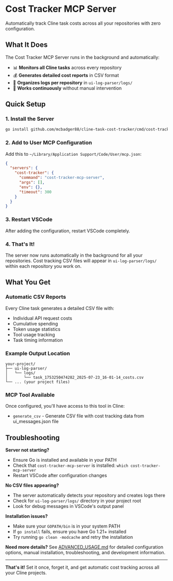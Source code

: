 # Cost Tracker MCP Server

Automatically track Cline task costs across all your repositories with zero configuration.

## What It Does

The Cost Tracker MCP Server runs in the background and automatically:
- 📊 **Monitors all Cline tasks** across every repository
- 💰 **Generates detailed cost reports** in CSV format
- 📁 **Organizes logs per repository** in `ui-log-parser/logs/`
- 🔄 **Works continuously** without manual intervention

## Quick Setup

### 1. Install the Server

```bash
go install github.com/mcbadger88/cline-task-cost-tracker/cmd/cost-tracker-mcp-server@latest
```

### 2. Add to User MCP Configuration

Add this to `~/Library/Application Support/Code/User/mcp.json`:

```json
{
  "servers": {
    "cost-tracker": {
      "command": "cost-tracker-mcp-server",
      "args": [],
      "env": {},
      "timeout": 300
    }
  }
}
```

### 3. Restart VSCode

After adding the configuration, restart VSCode completely.

### 4. That's It!

The server now runs automatically in the background for all your repositories. Cost tracking CSV files will appear in `ui-log-parser/logs/` within each repository you work on.

## What You Get

### Automatic CSV Reports
Every Cline task generates a detailed CSV file with:
- Individual API request costs
- Cumulative spending
- Token usage statistics
- Tool usage tracking
- Task timing information

### Example Output Location
```
your-project/
├── ui-log-parser/
│   └── logs/
│       └── task_1753250474282_2025-07-23_16-01-14_costs.csv
└── ... (your project files)
```

### MCP Tool Available
Once configured, you'll have access to this tool in Cline:
- `generate_csv` - Generate CSV file with cost tracking data from ui_messages.json file

## Troubleshooting

**Server not starting?**
- Ensure Go is installed and available in your PATH
- Check that `cost-tracker-mcp-server` is installed: `which cost-tracker-mcp-server`
- Restart VSCode after configuration changes

**No CSV files appearing?**
- The server automatically detects your repository and creates logs there
- Check for `ui-log-parser/logs/` directory in your project root
- Look for debug messages in VSCode's output panel

**Installation issues?**
- Make sure your `GOPATH/bin` is in your system PATH
- If `go install` fails, ensure you have Go 1.21+ installed
- Try running `go clean -modcache` and retry the installation

**Need more details?**
See [ADVANCED_USAGE.md](ADVANCED_USAGE.md) for detailed configuration options, manual installation, troubleshooting, and development information.

---

**That's it!** Set it once, forget it, and get automatic cost tracking across all your Cline projects.
